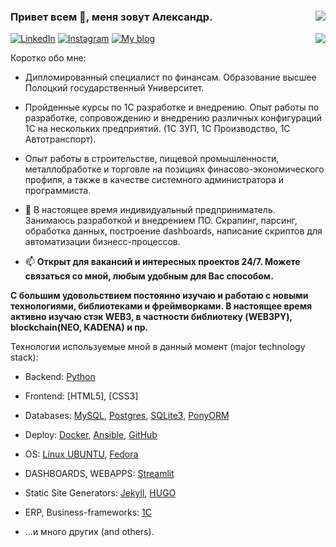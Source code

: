 ### Привет всем 👋, меня зовут Александр. <img align="right" src="https://komarev.com/ghpvc/?username=Alba3k"/>


<a href="https://www.linkedin.com/in/alexander-by" target="_blank"><img title="LinkedIn" src="https://img.icons8.com/wired/34/000000/linkedin.png"/></a>
<a href="https://www.instagram.com/alexander_babyna" target="_blank"><img title="Instagram" src="https://img.icons8.com/wired/34/000000/instagram-new.png"/></a>
<a href="https://Alba3k.github.io" target="_blank"><img title="My blog" src="https://img.icons8.com/wired/30/000000/domain.png"/></a>
<img align="right" src="https://github-readme-stats.vercel.app/api?username=Alba3k&show_icons=true&hide_rank=true"/>

Коротко обо мне:

- Дипломированный специалист по финансам. Образование высшее Полоцкий государственный Университет.
- Пройденные курсы по 1С разработке и внедрению. Опыт работы по разработке, сопровождению и внедрению различных конфигураций 1С на нескольких 
предприятий. (1С ЗУП, 1С Производство, 1С Автотранспорт).
- Опыт работы в строительстве, пищевой промышленности, металлобработке и торговле на позициях финасово-экономического профиля, 
а также в качестве системного администратора и программиста.
- 🔭 В настоящее время индивидуальный предприниматель. Занимаюсь разработкой и внедрением ПО. Скрапинг, парсинг, обработка данных, построение dashboards,
написание скриптов для автоматизации бизнесс-процессов.  

- 📫 **Открыт для вакансий и интересных проектов 24/7. Можете связаться со мной, любым удобным для Вас способом.**

**С большим удовольствием постоянно изучаю и работаю с новыми технологиями, библиотеками и фреймворками. В настоящее время активно изучаю стэк
WEB3, в частности библиотеку (WEB3PY), blockchain(NEO, KADENA) и пр.**

Технологии используемые мной в данный момент (major technology stack):

* Backend: [Python](https://www.python.org/)
* Frontend: [HTML5], [CSS3]
* Databases: [MySQL](https://www.mysql.com), [Postgres](https://www.postgresql.org), [SQLite3](https://www.sqlite.org), [PonyORM](https://ponyorm.org)
* Deploy: [Docker](https://www.docker.com), [Ansible](https://www.ansible.com), [GitHub](https://github.com)
* OS: [Linux UBUNTU](https://ubuntu.com), [Fedora](https://getfedora.org/ru/)
* DASHBOARDS, WEBAPPS: [Streamlit](https://streamlit.io)
* Static Site Generators: [Jekyll](https://jekyllrb.com/), [HUGO](https://gohugo.io/)
* ERP, Business-frameworks: [1C](https://1c.ru/)

* ...и много других (and others).

